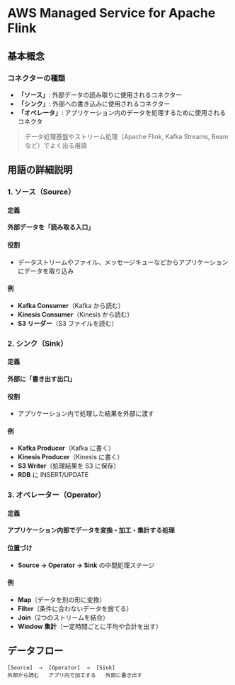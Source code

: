# AWS Managed Service for Apache Flink

## 基本概念

### コネクターの種類

- **「ソース」**: 外部データの読み取りに使用されるコネクター
- **「シンク」**: 外部への書き込みに使用されるコネクター  
- **「オペレータ」**: アプリケーション内のデータを処理するために使用されるコネクタ

> データ処理基盤やストリーム処理（Apache Flink, Kafka Streams, Beam など）でよく出る用語

## 用語の詳細説明

### 1. ソース（Source）

#### 定義
**外部データを「読み取る入口」**

#### 役割
- データストリームやファイル、メッセージキューなどからアプリケーションにデータを取り込み

#### 例
- **Kafka Consumer**（Kafka から読む）
- **Kinesis Consumer**（Kinesis から読む）
- **S3 リーダー**（S3 ファイルを読む）

### 2. シンク（Sink）

#### 定義
**外部に「書き出す出口」**

#### 役割
- アプリケーション内で処理した結果を外部に渡す

#### 例
- **Kafka Producer**（Kafka に書く）
- **Kinesis Producer**（Kinesis に書く）
- **S3 Writer**（処理結果を S3 に保存）
- **RDB** に INSERT/UPDATE

### 3. オペレーター（Operator）

#### 定義
**アプリケーション内部でデータを変換・加工・集計する処理**

#### 位置づけ
- **Source → Operator → Sink** の中間処理ステージ

#### 例
- **Map**（データを別の形に変換）
- **Filter**（条件に合わないデータを捨てる）
- **Join**（2つのストリームを結合）
- **Window 集計**（一定時間ごとに平均や合計を出す）

## データフロー

```
[Source]  →  [Operator]  →  [Sink]
外部から読む   アプリ内で加工する   外部に書き出す
```